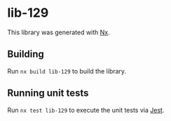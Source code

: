 # lib-129

This library was generated with [Nx](https://nx.dev).

## Building

Run `nx build lib-129` to build the library.

## Running unit tests

Run `nx test lib-129` to execute the unit tests via [Jest](https://jestjs.io).
